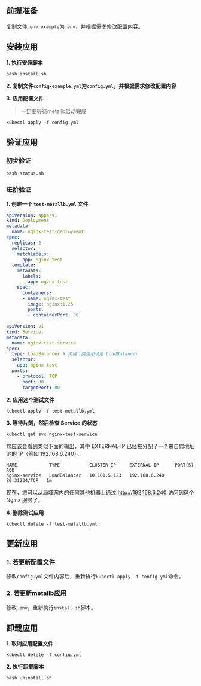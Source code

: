 前提准备
---

复制文件`.env.example`为`.env`，并根据需求修改配置内容。

安装应用
---

**1. 执行安装脚本**

```shell
bash install.sh
```

**2. 复制文件`config-example.yml`为`config.yml`，并根据需求修改配置内容**

**3. 应用配置文件**

> 一定要等待metallb启动完成

```shell
kubectl apply -f config.yml
```

验证应用
---

### 初步验证

```shell
bash status.sh
```
   
### 进阶验证

**1. 创建一个 `test-metallb.yml` 文件**

```yaml
apiVersion: apps/v1
kind: Deployment
metadata:
  name: nginx-test-deployment
spec:
  replicas: 2
  selector:
    matchLabels:
      app: nginx-test
  template:
    metadata:
      labels:
        app: nginx-test
    spec:
      containers:
      - name: nginx-test
        image: nginx:1.25
        ports:
        - containerPort: 80
---
apiVersion: v1
kind: Service
metadata:
  name: nginx-test-service
spec:
  type: LoadBalancer # 关键：类型必须是 LoadBalancer
  selector:
    app: nginx-test
  ports:
    - protocol: TCP
      port: 80
      targetPort: 80
```

**2. 应用这个测试文件**

```shell
kubectl apply -f test-metallb.yml
```

**3. 等待片刻，然后检查 Service 的状态**

```shell
kubectl get svc nginx-test-service
```

您应该会看到类似下面的输出，其中 EXTERNAL-IP 已经被分配了一个来自您地址池的 IP（例如 192.168.6.240）。
```shell
NAME            TYPE           CLUSTER-IP     EXTERNAL-IP      PORT(S)        AGE
nginx-service   LoadBalancer   10.101.5.123   192.168.6.240    80:31234/TCP   1m
```
现在，您可以从局域网内的任何其他机器上通过 http://192.168.6.240 访问到这个 Nginx 服务了。

**4. 删除测试应用**

```shell
kubectl delete -f test-metallb.yml
```

更新应用
---

### 1. 若更新配置文件

修改`config.yml`文件内容后，重新执行`kubectl apply -f config.yml`命令。

### 2. 若更新metallb应用

修改`.env`，重新执行`install.sh`脚本。

卸载应用
---

**1. 取消应用配置文件**

```shell
kubectl delete -f config.yml
```

**2. 执行卸载脚本**

```shell
bash uninstall.sh
```
